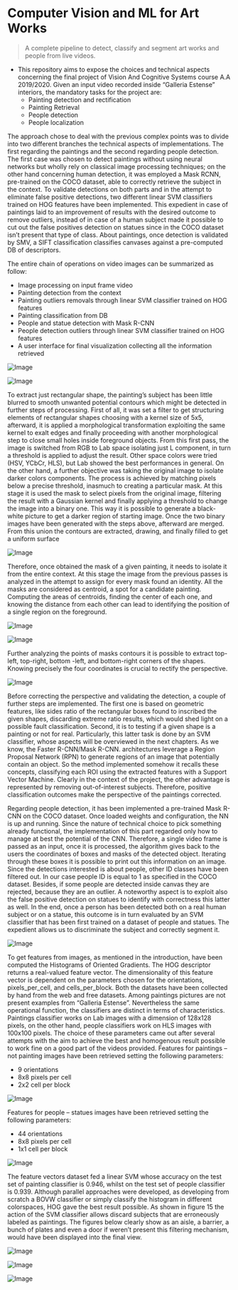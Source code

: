 # Computer Vision and ML for Art Works

> A complete pipeline to detect, classify and segment art works and people from live videos.

- This repository aims to expose the choices and technical aspects concerning the final project of Vision And Cognitive Systems course A.A 2019/2020.
	Given an input video recorded inside “Galleria Estense” interiors, the mandatory tasks for the project are:
	* Painting detection and rectification
	* Painting Retrieval
	* People detection
	* People localization

The approach chose to deal with the previous complex points was to divide into two different branches the technical aspects of implementations. 
The first regarding the paintings and the second regarding people detection. 
The first case was chosen to detect paintings without using neural networks but wholly rely on classical image processing techniques; on the other hand concerning human detection, it was employed a Mask RCNN, pre-trained on the COCO dataset, able to correctly retrieve the subject in the context. 
To validate detections on both parts and in the attempt to eliminate false positive detections, two different linear SVM classifiers trained on HOG features have been implemented. This expedient in case of paintings laid to an improvement of results with the desired outcome to remove outliers, instead of in case of a human subject made it possible to cut out the false positives detection on statues since in the COCO dataset isn’t present that type of class. 
About paintings, once detection is validated by SMV, a SIFT classification classifies canvases against a pre-computed DB of descriptors.

The entire chain of operations on video images can be summarized as follow:
* Image processing on input frame video
* Painting detection from the context
* Painting outliers removals through linear SVM classifier trained on HOG features
* Painting classification from DB
* People and statue detection with Mask R-CNN
* People detection outliers through linear SVM classifier trained on HOG features
* A user interface for final visualization collecting all the information retrieved


![Image](https://github.com/AlessandroGulli/AI_MS_Degree/blob/main/ComputerVision_and_ML_for_Art_Works/images/Architecture.JPG)

![Image](https://github.com/AlessandroGulli/AI_MS_Degree/blob/main/ComputerVision_and_ML_for_Art_Works/images/User.jpg)

To extract just rectangular shape, the painting’s subject has been little blurred to smooth unwanted potential contours which might be detected in further steps of processing. First of all, it was set a filter to get structuring elements of rectangular shapes choosing with a kernel size of 5x5, afterward, it is applied a morphological transformation exploiting the same kernel to exalt edges and finally proceeding with another morphological step to close small holes inside foreground objects.
From this first pass, the image is switched from RGB to Lab space isolating just L component, in turn a threshold is applied to adjust the result. Other space colors were tried (HSV, YCbCr, HLS), but Lab showed the best performances in general.
On the other hand, a further objective was taking the original image to isolate darker colors components. The process is achieved by matching pixels below a precise threshold, inasmuch to creating a particular mask. At this stage it is used the mask to select pixels from the original image, filtering the result with a Gaussian kernel and finally applying a threshold to change the image into a binary one. This way it is possible to generate a black-white picture to get a darker region of starting image. Once the two binary images have been generated with the steps above, afterward are merged. 
From this union the contours are extracted, drawing, and finally filled to get a uniform surface

![Image](https://github.com/AlessandroGulli/AI_MS_Degree/blob/main/ComputerVision_and_ML_for_Art_Works/images/Mask.JPG)

Therefore, once obtained the mask of a given painting, it needs to isolate it from the entire context. At this stage the image from the previous passes is analyzed in the attempt to assign for every mask found an identity. All the masks are considered as centroid, a spot for a candidate painting. Computing the areas of centroids, finding the center of each one, and knowing the distance from each other can lead to identifying the position of a single region on the foreground.

![Image](https://github.com/AlessandroGulli/AI_MS_Degree/blob/main/ComputerVision_and_ML_for_Art_Works/images/centroids.JPG)

![Image](https://github.com/AlessandroGulli/AI_MS_Degree/blob/main/ComputerVision_and_ML_for_Art_Works/images/countorus.JPG)

Further analyzing the points of masks contours it is possible to extract top-left, top-right, bottom -left, and bottom-right corners of the shapes. Knowing precisely the four coordinates is crucial to rectify the perspective.

![Image](https://github.com/AlessandroGulli/AI_MS_Degree/blob/main/ComputerVision_and_ML_for_Art_Works/images/rectifiy.JPG)

Before correcting the perspective and validating the detection, a couple of further steps are implemented. The first one is based on geometric features, like sides ratio of the rectangular boxes found to inscribed the given shapes, discarding extreme ratio results, which would shed light on a possible fault classification. Second, it is to testing if a given shape is a painting or not for real. Particularly, this latter task is done by an SVM classifier, whose aspects will be overviewed in the next chapters. As we know, the Faster R-CNN/Mask R-CNN. architectures leverage a Region Proposal Network (RPN) to generate regions of an image that potentially contain an object. So the method implemented somehow it recalls these concepts, classifying each ROI using the extracted features with a Support Vector Machine. Clearly in the context of the project, the other advantage is represented by removing out-of-interest subjects. Therefore, positive classification outcomes make the perspective of the paintings corrected.

Regarding people detection, it has been implemented a pre-trained Mask R-CNN on the COCO dataset. Once loaded weights and configuration, the NN is up and running. Since the nature of technical choice to pick something already functional, the implementation of this part regarded only how to manage at best the potential of the CNN. Therefore, a single video frame is passed as an input, once it is processed, the algorithm gives back to the users the coordinates of boxes and masks of the detected object. Iterating through these boxes it is possible to print out this information on an image. Since the detections interested is about people, other ID classes have been filtered out. In our case people ID is equal to 1 as specified in the COCO dataset. Besides, if some people are detected inside canvas they are rejected, because they are an outlier. A noteworthy aspect is to exploit also the false positive detection on statues to identify with correctness this latter as well. In the end, once a person has been detected both on a real human subject or on a statue, this outcome is in turn evaluated by an SVM classifier that has been first trained on a dataset of people and statues. The expedient allows us to discriminate the subject and correctly segment it.

![Image](https://github.com/AlessandroGulli/AI_MS_Degree/blob/main/ComputerVision_and_ML_for_Art_Works/images/MaskRCNN.JPG)

To get features from images, as mentioned in the introduction, have been computed the Histograms of Oriented Gradients. The HOG descriptor returns a real-valued feature vector. The dimensionality of this feature vector is dependent on the parameters chosen for the orientations, pixels_per_cell, and cells_per_block.
Both the datasets have been collected by hand from the web and free datasets. Among paintings pictures are not present examples from “Galleria Estense”. Nevertheless the same operational function, the classifiers are distinct in terms of characteristics. Paintings classifier works on Lab images with a dimension of 128x128 pixels, on the other hand, people classifiers work on HLS images with 100x100 pixels. The choice of these parameters came out after several attempts with the aim to achieve the best and homogenous result possible to work fine on a good part of the videos provided. Features for paintings – not painting images have been retrieved setting the following parameters: 
* 9 orientations 
* 8x8 pixels per cell 
* 2x2 cell per block

![Image](https://github.com/AlessandroGulli/AI_MS_Degree/blob/main/ComputerVision_and_ML_for_Art_Works/images/HOG.JPG)

Features for people – statues images have been retrieved setting the following parameters:
* 44 orientations 
* 8x8 pixels per cell 
* 1x1 cell per block

![Image](https://github.com/AlessandroGulli/AI_MS_Degree/blob/main/ComputerVision_and_ML_for_Art_Works/images/HOG2.JPG)

The feature vectors dataset fed a linear SVM whose accuracy on the test set of painting classifier is 0.946, whilst on the test set of people classifier is 0.939. Although parallel approaches were developed, as developing from scratch a BOVW classifier or simply classify the histogram in different colorspaces, HOG gave the best result possible. As shown in figure 15 the action of the SVM classifier allows discard subjects that are erroneously labeled as paintings. The figures below clearly show as an aisle, a barrier, a bunch of plates and even a door if weren’t present this filtering mechanism, would have been displayed into the final view.

![Image](https://github.com/AlessandroGulli/AI_MS_Degree/blob/main/ComputerVision_and_ML_for_Art_Works/images/Removals.JPG)

![Image](https://github.com/AlessandroGulli/AI_MS_Degree/blob/main/ComputerVision_and_ML_for_Art_Works/images/Removals1.JPG)

![Image](https://github.com/AlessandroGulli/AI_MS_Degree/blob/main/ComputerVision_and_ML_for_Art_Works/images/Removals2.JPG)

